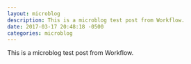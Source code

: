 ```yaml
---
layout: microblog
description: This is a microblog test post from Workflow. 
date: 2017-03-17 20:48:18 -0500
categories: microblog
---
```


This is a microblog test post from Workflow. 